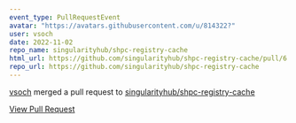 ```yaml
---
event_type: PullRequestEvent
avatar: "https://avatars.githubusercontent.com/u/814322?"
user: vsoch
date: 2022-11-02
repo_name: singularityhub/shpc-registry-cache
html_url: https://github.com/singularityhub/shpc-registry-cache/pull/6
repo_url: https://github.com/singularityhub/shpc-registry-cache
---
```


<a href='https://github.com/vsoch' target='_blank'>vsoch</a> merged a pull request to <a href='https://github.com/singularityhub/shpc-registry-cache' target='_blank'>singularityhub/shpc-registry-cache</a>

<a href='https://github.com/singularityhub/shpc-registry-cache/pull/6' target='_blank'>View Pull Request</a>